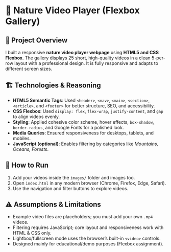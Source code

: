 # 🌿 Nature Video Player (Flexbox Gallery)

## 📌 Project Overview
I built a responsive **nature video player webpage** using **HTML5 and CSS Flexbox**. The gallery displays 25 short, high-quality videos in a clean 5-per-row layout with a professional design. It is fully responsive and adapts to different screen sizes.

## 🏗️ Technologies & Reasoning
- **HTML5 Semantic Tags**: Used `<header>`, `<nav>`, `<main>`, `<section>`, `<article>`, and `<footer>` for better structure, SEO, and accessibility.  
- **CSS Flexbox**: Used `display: flex`, `flex-wrap`, `justify-content`, and `gap` to align videos evenly.  
- **Styling**: Applied cohesive color scheme, hover effects, `box-shadow`, `border-radius`, and Google Fonts for a polished look.  
- **Media Queries**: Ensured responsiveness for desktops, tablets, and mobiles.  
- **JavaScript (optional)**: Enables filtering by categories like *Mountains, Oceans, Forests*.

## 🚀 How to Run
1. Add your videos inside the `images/` folder and images too.
2. Open `index.html` in any modern browser (Chrome, Firefox, Edge, Safari).  
2. Use the navigation and filter buttons to explore videos.

## ⚠️ Assumptions & Limitations
- Example video files are placeholders; you must add your own `.mp4` videos.  
- Filtering requires JavaScript; core layout and responsiveness work with HTML & CSS only.  
- Lightbox/fullscreen mode uses the browser’s built-in `<video>` controls.  
- Designed mainly for educational/demo purposes (Flexbox assignment).  
